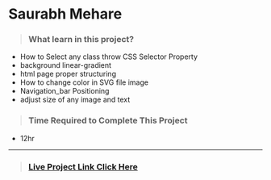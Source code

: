 #  **Saurabh Mehare**

>### What learn in this project?
- How to Select any class throw CSS  Selector Property
- background linear-gradient
- html page proper structuring
- How to  change color in SVG file image 
- Navigation_bar Positioning
- adjust size of any image and text


>### Time Required to Complete This Project
- 12hr 

---
>### [Live Project Link Click Here ](https://project12-hosting.netlify.app/)
